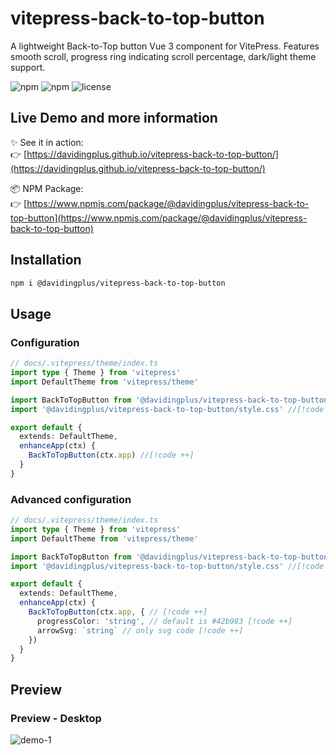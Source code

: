 # vitepress-back-to-top-button

A lightweight Back-to-Top button Vue 3 component for VitePress. Features smooth scroll, progress ring indicating scroll percentage, dark/light theme support.

![npm](https://img.shields.io/npm/v/@davidingplus/vitepress-back-to-top-button) ![npm](https://img.shields.io/npm/dw/@davidingplus/vitepress-back-to-top-button) ![license](https://img.shields.io/npm/l/@davidingplus/vitepress-back-to-top-button)

## Live Demo and more information

✨ See it in action:  
👉 [https://davidingplus.github.io/vitepress-back-to-top-button/](https://davidingplus.github.io/vitepress-back-to-top-button/)

📦 NPM Package:  
👉 [https://www.npmjs.com/package/@davidingplus/vitepress-back-to-top-button](https://www.npmjs.com/package/@davidingplus/vitepress-back-to-top-button)

## Installation

```sh
npm i @davidingplus/vitepress-back-to-top-button
```

## Usage

### Configuration

```typescript
// docs/.vitepress/theme/index.ts
import type { Theme } from 'vitepress'
import DefaultTheme from 'vitepress/theme'

import BackToTopButton from '@davidingplus/vitepress-back-to-top-button' //[!code ++]
import '@davidingplus/vitepress-back-to-top-button/style.css' //[!code ++]

export default {
  extends: DefaultTheme,
  enhanceApp(ctx) {
    BackToTopButton(ctx.app) //[!code ++]
  }
}
```

### Advanced configuration

```typescript
// docs/.vitepress/theme/index.ts
import type { Theme } from 'vitepress'
import DefaultTheme from 'vitepress/theme'

import BackToTopButton from '@davidingplus/vitepress-back-to-top-button' //[!code ++]
import '@davidingplus/vitepress-back-to-top-button/style.css' //[!code ++]

export default {
  extends: DefaultTheme,
  enhanceApp(ctx) {
    BackToTopButton(ctx.app, { // [!code ++]
      progressColor: 'string', // default is #42b983 [!code ++]
      arrowSvg: `string` // only svg code [!code ++]
    })
  }
}
```

## Preview

### Preview - Desktop

![demo-1](https://github.com/DavidingPlus/vitepress-back-to-top-button/raw/master/docs/assets/demo.gif)

